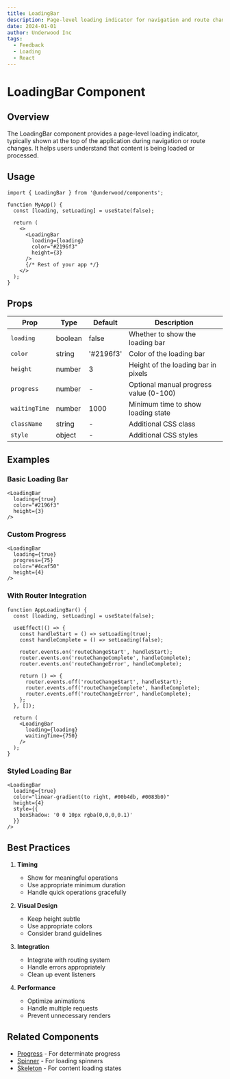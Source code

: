 ```yaml
---
title: LoadingBar
description: Page-level loading indicator for navigation and route changes
date: 2024-01-01
author: Underwood Inc
tags:
  - Feedback
  - Loading
  - React
---
```


# LoadingBar Component

## Overview

The LoadingBar component provides a page-level loading indicator, typically shown at the top of the application during navigation or route changes. It helps users understand that content is being loaded or processed.

## Usage

```tsx
import { LoadingBar } from '@underwood/components';

function MyApp() {
  const [loading, setLoading] = useState(false);

  return (
    <>
      <LoadingBar
        loading={loading}
        color="#2196f3"
        height={3}
      />
      {/* Rest of your app */}
    </>
  );
}
```

## Props

| Prop | Type | Default | Description |
|------|------|---------|-------------|
| `loading` | boolean | false | Whether to show the loading bar |
| `color` | string | '#2196f3' | Color of the loading bar |
| `height` | number | 3 | Height of the loading bar in pixels |
| `progress` | number | - | Optional manual progress value (0-100) |
| `waitingTime` | number | 1000 | Minimum time to show loading state |
| `className` | string | - | Additional CSS class |
| `style` | object | - | Additional CSS styles |

## Examples

### Basic Loading Bar

```tsx
<LoadingBar
  loading={true}
  color="#2196f3"
  height={3}
/>
```

### Custom Progress

```tsx
<LoadingBar
  loading={true}
  progress={75}
  color="#4caf50"
  height={4}
/>
```

### With Router Integration

```tsx
function AppLoadingBar() {
  const [loading, setLoading] = useState(false);
  
  useEffect(() => {
    const handleStart = () => setLoading(true);
    const handleComplete = () => setLoading(false);
    
    router.events.on('routeChangeStart', handleStart);
    router.events.on('routeChangeComplete', handleComplete);
    router.events.on('routeChangeError', handleComplete);
    
    return () => {
      router.events.off('routeChangeStart', handleStart);
      router.events.off('routeChangeComplete', handleComplete);
      router.events.off('routeChangeError', handleComplete);
    };
  }, []);

  return (
    <LoadingBar
      loading={loading}
      waitingTime={750}
    />
  );
}
```

### Styled Loading Bar

```tsx
<LoadingBar
  loading={true}
  color="linear-gradient(to right, #00b4db, #0083b0)"
  height={4}
  style={{
    boxShadow: '0 0 10px rgba(0,0,0,0.1)'
  }}
/>
```

## Best Practices

1. **Timing**
   - Show for meaningful operations
   - Use appropriate minimum duration
   - Handle quick operations gracefully

2. **Visual Design**
   - Keep height subtle
   - Use appropriate colors
   - Consider brand guidelines

3. **Integration**
   - Integrate with routing system
   - Handle errors appropriately
   - Clean up event listeners

4. **Performance**
   - Optimize animations
   - Handle multiple requests
   - Prevent unnecessary renders

## Related Components

- [Progress](./progress.md) - For determinate progress
- [Spinner](./spinner.md) - For loading spinners
- [Skeleton](./skeleton.md) - For content loading states 